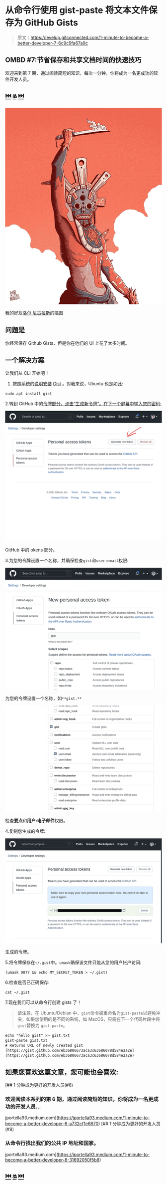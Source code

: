 # 从命令行使用 gist-paste 将文本文件保存为 GitHub Gists

> 原文：<https://levelup.gitconnected.com/1-minute-to-become-a-better-developer-7-6c9c9fa67a9c>

## OMBD #7:节省保存和共享文档时间的快速技巧

欢迎来到第 7 期，通过阅读简短的知识，每次一分钟，你将成为一名更成功的软件开发人员。

## [**⏮️**](https://jportella93.medium.com/1-minute-to-become-a-better-developer-6-a732cf1e6670) [**🔛**](https://jportella93.medium.com/one-minute-to-become-a-better-developer-ombd-5b1a1d37468e) [**⏭️**](https://jportella93.medium.com/1-minute-to-become-a-better-developer-8-31692050f5b8)

![](img/656000d03f1e6d150a6e826adc019c1d.png)

我的好友[洛尔·尼古拉斯](https://www.instagram.com/loornicolas/)的插图

## 问题是

你经常保存 Github Gists，但是你在他们的 UI 上花了太多时间。

## 一个解决方案

让我们从 CLI 开始吧！

1.  按照系统的[说明安装](https://github.com/defunkt/gist#installation) [Gist](https://github.com/defunkt/gist) 。对我来说，Ubuntu 也是如此:

```
sudo apt install gist
```

2.转到 GitHub 中的[令牌部分，点击“生成新令牌”。在下一个屏幕中输入您的密码:](https://github.com/settings/tokens)

![](img/731a2c5fb5ec0c242213d3d966da24e4.png)

GitHub 中的 okens 部分。

3.为您的令牌设置一个名称，并确保检查`gist`和`user:email`权限:

![](img/687a65c85afe8cba85fcf7bf55a2cb91.png)

为您的令牌设置一个名称，如`**gist.**`

![](img/bc2d9379b3a34ff4363c0f660f58d11f.png)

检查**要点**和**用户:电子邮件**权限。

4.复制您生成的令牌:

![](img/f65a5949fc40ca015b1a5792e30a2cc5.png)

生成的令牌。

5.将令牌保存在`~/.gist`中。`umask`确保该文件只能从您的用户帐户访问:

```
(umask 0077 && echo MY_SECRET_TOKEN > ~/.gist)
```

6.检查是否已正确保存:

```
cat ~/.gist
```

7.现在我们可以从命令行创建 gists 了！

> 请注意，在 Ubuntu/Debian 中，`gist`命令被重命名为`gist-paste`以避免冲突，如果您使用的是不同的系统，如 MacOS，只需在下一个代码片段中将`gist`替换为 `gist-paste`。

```
echo "hello gist" >> gist.txt
gist-paste gist.txt
# Returns URL of newly created gist [https://gist.github.com/eb36806673aca3c63686078d584e2a2e](https://gist.github.com/eb36806673aca3c63686078d584e2a2e)
```

## 如果您喜欢这篇文章，您可能也会喜欢:

[](https://jportella93.medium.com/1-minute-to-become-a-better-developer-6-a732cf1e6670) [## 1 分钟成为更好的开发人员(#6)

### 欢迎阅读本系列的第 6 期，通过阅读简短的知识，你将成为一名更成功的开发人员…

jportella93.medium.com](https://jportella93.medium.com/1-minute-to-become-a-better-developer-6-a732cf1e6670) [](https://jportella93.medium.com/1-minute-to-become-a-better-developer-8-31692050f5b8) [## 1 分钟成为更好的开发人员(#8)

### 从命令行找出我们的公共 IP 地址和国家。

jportella93.medium.com](https://jportella93.medium.com/1-minute-to-become-a-better-developer-8-31692050f5b8) 

## [⏮️](https://jportella93.medium.com/1-minute-to-become-a-better-developer-6-a732cf1e6670) [🔛](https://jportella93.medium.com/one-minute-to-become-a-better-developer-ombd-5b1a1d37468e) [⏭️](https://jportella93.medium.com/1-minute-to-become-a-better-developer-8-31692050f5b8)